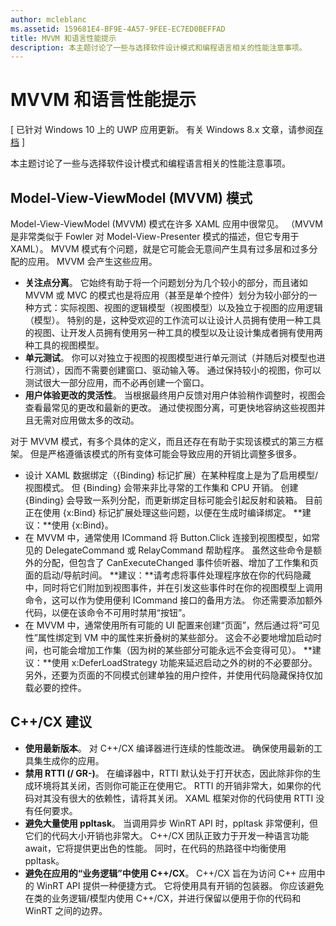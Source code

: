 ```yaml
---
author: mcleblanc
ms.assetid: 159681E4-BF9E-4A57-9FEE-EC7ED0BEFFAD
title: MVVM 和语言性能提示
description: 本主题讨论了一些与选择软件设计模式和编程语言相关的性能注意事项。
---
```

# MVVM 和语言性能提示

\[ 已针对 Windows 10 上的 UWP 应用更新。 有关 Windows 8.x 文章，请参阅[存档](http://go.microsoft.com/fwlink/p/?linkid=619132) \]

本主题讨论了一些与选择软件设计模式和编程语言相关的性能注意事项。

## Model-View-ViewModel (MVVM) 模式

Model-View-ViewModel (MVVM) 模式在许多 XAML 应用中很常见。 （MVVM 是非常类似于 Fowler 对 Model-View-Presenter 模式的描述，但它专用于 XAML）。 MVVM 模式有个问题，就是它可能会无意间产生具有过多层和过多分配的应用。 MVVM 会产生这些应用。

-   **关注点分离**。 它始终有助于将一个问题划分为几个较小的部分，而且诸如 MVVM 或 MVC 的模式也是将应用（甚至是单个控件）划分为较小部分的一种方式：实际视图、视图的逻辑模型（视图模型）以及独立于视图的应用逻辑（模型）。 特别的是，这种受欢迎的工作流可以让设计人员拥有使用一种工具的视图、让开发人员拥有使用另一种工具的模型以及让设计集成者拥有使用两种工具的视图模型。
-   **单元测试**。 你可以对独立于视图的视图模型进行单元测试（并随后对模型也进行测试），因而不需要创建窗口、驱动输入等。 通过保持较小的视图，你可以测试很大一部分应用，而不必再创建一个窗口。
-   **用户体验更改的灵活性**。 当根据最终用户反馈对用户体验稍作调整时，视图会查看最常见的更改和最新的更改。 通过使视图分离，可更快地容纳这些视图并且无需对应用做太多的改动。

对于 MVVM 模式，有多个具体的定义，而且还存在有助于实现该模式的第三方框架。 但是严格遵循该模式的所有变体可能会导致应用的开销比调整多很多。

-   设计 XAML 数据绑定（{Binding} 标记扩展）在某种程度上是为了启用模型/视图模式。 但 {Binding} 会带来非比寻常的工作集和 CPU 开销。 创建 {Binding} 会导致一系列分配，而更新绑定目标可能会引起反射和装箱。 目前正在使用 {x:Bind} 标记扩展处理这些问题，以便在生成时编译绑定。 **建议：**使用 {x:Bind}。
-   在 MVVM 中，通常使用 ICommand 将 Button.Click 连接到视图模型，如常见的 DelegateCommand 或 RelayCommand 帮助程序。 虽然这些命令是额外的分配，但包含了 CanExecuteChanged 事件侦听器、增加了工作集和页面的启动/导航时间。 **建议：**请考虑将事件处理程序放在你的代码隐藏中，同时将它们附加到视图事件，并在引发这些事件时在你的视图模型上调用命令，这可以作为使用便利 ICommand 接口的备用方法。 你还需要添加额外代码，以便在该命令不可用时禁用“按钮”。
-   在 MVVM 中，通常使用所有可能的 UI 配置来创建“页面”，然后通过将“可见性”属性绑定到 VM 中的属性来折叠树的某些部分。 这会不必要地增加启动时间，也可能会增加工作集（因为树的某些部分可能永远不会变得可见）。 **建议：**使用 x:DeferLoadStrategy 功能来延迟启动之外的树的不必要部分。 另外，还要为页面的不同模式创建单独的用户控件，并使用代码隐藏保持仅加载必要的控件。

## C++/CX 建议

-   **使用最新版本**。 对 C++/CX 编译器进行连续的性能改进。 确保使用最新的工具集生成你的应用。
-   **禁用 RTTI (/ GR-)**。 在编译器中，RTTI 默认处于打开状态，因此除非你的生成环境将其关闭，否则你可能正在使用它。 RTTI 的开销非常大，如果你的代码对其没有很大的依赖性，请将其关闭。 XAML 框架对你的代码使用 RTTI 没有任何要求。
-   **避免大量使用 ppltask**。 当调用异步 WinRT API 时，ppltask 非常便利，但它们的代码大小开销也非常大。 C++/CX 团队正致力于开发一种语言功能 await，它将提供更出色的性能。 同时，在代码的热路径中均衡使用 ppltask。
-   **避免在应用的“业务逻辑”中使用 C++/CX**。 C++/CX 旨在为访问 C++ 应用中的 WinRT API 提供一种便捷方式。 它将使用具有开销的包装器。 你应该避免在类的业务逻辑/模型内使用 C++/CX，并进行保留以便用于你的代码和 WinRT 之间的边界。

 

 






<!--HONumber=May16_HO2-->


